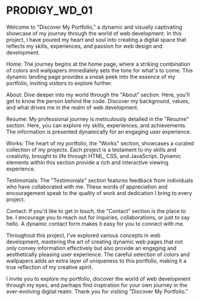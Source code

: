 # PRODIGY_WD_01
Welcome to "Discover My Portfolio," a dynamic and visually captivating showcase of my journey through the world of web development. In this project, I have poured my heart and soul into creating a digital space that reflects my skills, experiences, and passion for web design and development.

Home: The journey begins at the home page, where a striking combination of colors and wallpapers immediately sets the tone for what's to come. This dynamic landing page provides a sneak peek into the essence of my portfolio, inviting visitors to explore further.

About: Dive deeper into my world through the "About" section. Here, you'll get to know the person behind the code. Discover my background, values, and what drives me in the realm of web development.

Resume: My professional journey is meticulously detailed in the "Resume" section. Here, you can explore my skills, experiences, and achievements. The information is presented dynamically for an engaging user experience.

Works: The heart of my portfolio, the "Works" section, showcases a curated collection of my projects. Each project is a testament to my skills and creativity, brought to life through HTML, CSS, and JavaScript. Dynamic elements within this section provide a rich and interactive viewing experience.

Testimonials: The "Testimonials" section features feedback from individuals who have collaborated with me. These words of appreciation and encouragement speak to the quality of work and dedication I bring to every project.

Contact: If you'd like to get in touch, the "Contact" section is the place to be. I encourage you to reach out for inquiries, collaborations, or just to say hello. A dynamic contact form makes it easy for you to connect with me.

Throughout this project, I've explored various concepts in web development, mastering the art of creating dynamic web pages that not only convey information effectively but also provide an engaging and aesthetically pleasing user experience. The careful selection of colors and wallpapers adds an extra layer of uniqueness to this portfolio, making it a true reflection of my creative spirit.

I invite you to explore my portfolio, discover the world of web development through my eyes, and perhaps find inspiration for your own journey in the ever-evolving digital realm. Thank you for visiting "Discover My Portfolio."
